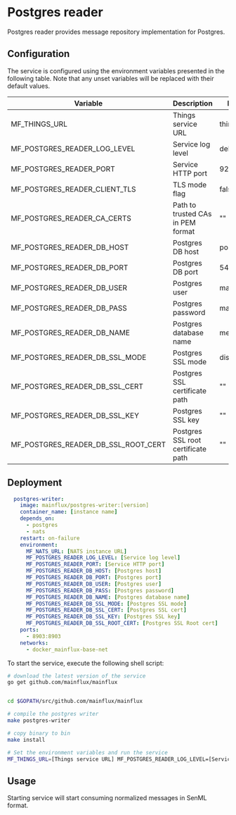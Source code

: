 # Postgres reader

Postgres reader provides message repository implementation for Postgres.

## Configuration

The service is configured using the environment variables presented in the
following table. Note that any unset variables will be replaced with their
default values.

| Variable                            | Description                        | Default     |
|-------------------------------------|------------------------------------|-------------|
| MF_THINGS_URL                       | Things service URL                 | things:8183 |
| MF_POSTGRES_READER_LOG_LEVEL        | Service log level                  | debug       |
| MF_POSTGRES_READER_PORT             | Service HTTP port                  | 9204        |
| MF_POSTGRES_READER_CLIENT_TLS       | TLS mode flag                      | false       |
| MF_POSTGRES_READER_CA_CERTS         | Path to trusted CAs in PEM format  | ""          |
| MF_POSTGRES_READER_DB_HOST          | Postgres DB host                   | postgres    |
| MF_POSTGRES_READER_DB_PORT          | Postgres DB port                   | 5432        |
| MF_POSTGRES_READER_DB_USER          | Postgres user                      | mainflux    |
| MF_POSTGRES_READER_DB_PASS          | Postgres password                  | mainflux    |
| MF_POSTGRES_READER_DB_NAME          | Postgres database name             | messages    |
| MF_POSTGRES_READER_DB_SSL_MODE      | Postgres SSL mode                  | disabled    |
| MF_POSTGRES_READER_DB_SSL_CERT      | Postgres SSL certificate path      | ""          |
| MF_POSTGRES_READER_DB_SSL_KEY       | Postgres SSL key                   | ""          |
| MF_POSTGRES_READER_DB_SSL_ROOT_CERT | Postgres SSL root certificate path | ""          |

## Deployment

```yaml
  postgres-writer:
    image: mainflux/postgres-writer:[version]
    container_name: [instance name]
    depends_on:
      - postgres
      - nats
    restart: on-failure
    environment:
      MF_NATS_URL: [NATS instance URL]
      MF_POSTGRES_READER_LOG_LEVEL: [Service log level]
      MF_POSTGRES_READER_PORT: [Service HTTP port]
      MF_POSTGRES_READER_DB_HOST: [Postgres host]
      MF_POSTGRES_READER_DB_PORT: [Postgres port]
      MF_POSTGRES_READER_DB_USER: [Postgres user]
      MF_POSTGRES_READER_DB_PASS: [Postgres password]
      MF_POSTGRES_READER_DB_NAME: [Postgres database name]
      MF_POSTGRES_READER_DB_SSL_MODE: [Postgres SSL mode]
      MF_POSTGRES_READER_DB_SSL_CERT: [Postgres SSL cert]
      MF_POSTGRES_READER_DB_SSL_KEY: [Postgres SSL key]
      MF_POSTGRES_READER_DB_SSL_ROOT_CERT: [Postgres SSL Root cert]
    ports:
      - 8903:8903
    networks:
      - docker_mainflux-base-net
```

To start the service, execute the following shell script:

```bash
# download the latest version of the service
go get github.com/mainflux/mainflux


cd $GOPATH/src/github.com/mainflux/mainflux

# compile the postgres writer
make postgres-writer

# copy binary to bin
make install

# Set the environment variables and run the service
MF_THINGS_URL=[Things service URL] MF_POSTGRES_READER_LOG_LEVEL=[Service log level] MF_POSTGRES_READER_PORT=[Service HTTP port] MF_POSTGRES_READER_CLIENT_TLS =[TLS mode flag] MF_POSTGRES_READER_CA_CERTS=[Path to trusted CAs in PEM format] MF_POSTGRES_READER_DB_HOST=[Postgres host] MF_POSTGRES_READER_DB_PORT=[Postgres port] MF_POSTGRES_READER_DB_USER=[Postgres user] MF_POSTGRES_READER_DB_PASS=[Postgres password] MF_POSTGRES_READER_DB_NAME=[Postgres database name] MF_POSTGRES_READER_DB_SSL_MODE=[Postgres SSL mode] MF_POSTGRES_READER_DB_SSL_CERT=[Postgres SSL cert] MF_POSTGRES_READER_DB_SSL_KEY=[Postgres SSL key] MF_POSTGRES_READER_DB_SSL_ROOT_CERT=[Postgres SSL Root cert] $GOBIN/mainflux-postgres-reader
```

## Usage

Starting service will start consuming normalized messages in SenML format.
